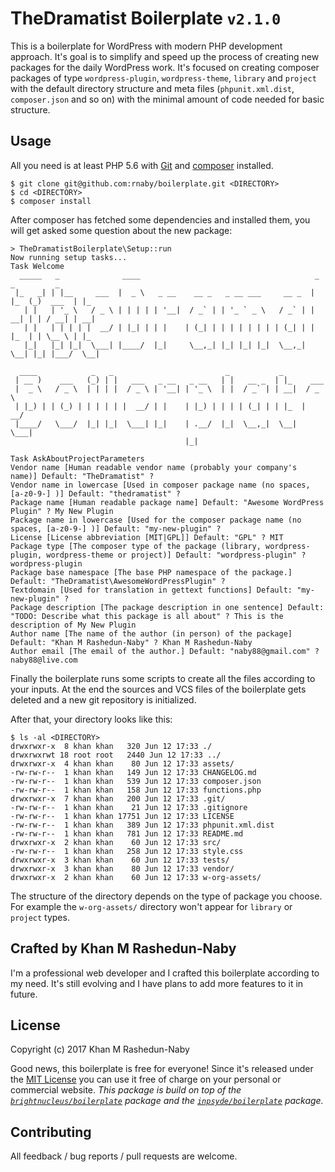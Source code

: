# TheDramatist Boilerplate `v2.1.0`

This is a boilerplate for WordPress with modern PHP development approach. It's goal is to simplify and speed up the process of creating new packages for the daily WordPress work. It's focused on creating composer packages of type `wordpress-plugin`, `wordpress-theme`, `library` and `project` with the default directory structure and meta files (`phpunit.xml.dist`, `composer.json` and so on) with the minimal amount of code needed for basic structure.

## Usage

All you need is at least PHP 5.6 with [Git](https://git-scm.com/) and [composer](https://getcomposer.org/) installed.

```
$ git clone git@github.com:rnaby/boilerplate.git <DIRECTORY>
$ cd <DIRECTORY>
$ composer install
```

After composer has fetched some dependencies and installed them, you will get asked some question about the new package:

```
> TheDramatistBoilerplate\Setup::run
Now running setup tasks...
Task Welcome
  _____   _              ____                                       _     _         _   
 |_   _| | |__     ___  |  _ \   _ __    __ _   _ __ ___     __ _  | |_  (_)  ___  | |_
   | |   | '_ \   / _ \ | | | | | '__|  / _` | | '_ ` _ \   / _` | | __| | | / __| | __|
   | |   | | | | |  __/ | |_| | | |    | (_| | | | | | | | | (_| | | |_  | | \__ \ | |_
   |_|   |_| |_|  \___| |____/  |_|     \__,_| |_| |_| |_|  \__,_|  \__| |_| |___/  \__|

  ____            _   _                         _           _          
 | __ )    ___   (_) | |   ___   _ __   _ __   | |   __ _  | |_    ___
 |  _ \   / _ \  | | | |  / _ \ | '__| | '_ \  | |  / _` | | __|  / _ \
 | |_) | | (_) | | | | | |  __/ | |    | |_) | | | | (_| | | |_  |  __/
 |____/   \___/  |_| |_|  \___| |_|    | .__/  |_|  \__,_|  \__|  \___|
                                       |_|                             

Task AskAboutProjectParameters
Vendor name [Human readable vendor name (probably your company's name)] Default: "TheDramatist" ?
Vendor name in lowercase [Used in composer package name (no spaces, [a-z0-9-] )] Default: "thedramatist" ?
Package name [Human readable package name] Default: "Awesome WordPress Plugin" ? My New Plugin
Package name in lowercase [Used for the composer package name (no spaces, [a-z0-9-] )] Default: "my-new-plugin" ?
License [License abbreviation [MIT|GPL]] Default: "GPL" ? MIT
Package type [The composer type of the package (library, wordpress-plugin, wordpress-theme or project)] Default: "wordpress-plugin" ? wordpress-plugin
Package base namespace [The base PHP namespace of the package.] Default: "TheDramatist\AwesomeWordPressPlugin" ?
Textdomain [Used for translation in gettext functions] Default: "my-new-plugin" ?
Package description [The package description in one sentence] Default: "TODO: Describe what this package is all about" ? This is the description of My New Plugin
Author name [The name of the author (in person) of the package] Default: "Khan M Rashedun-Naby" ? Khan M Rashedun-Naby
Author email [The email of the author.] Default: "naby88@gmail.com" ? naby88@live.com
```

Finally the boilerplate runs some scripts to create all the files according to your inputs. At the end the sources and VCS files of the boilerplate gets deleted and a new git repository is initialized.

After that, your directory looks like this:

```
$ ls -al <DIRECTORY>
drwxrwxr-x  8 khan khan   320 Jun 12 17:33 ./
drwxrwxrwt 18 root root   2440 Jun 12 17:33 ../
drwxrwxr-x  4 khan khan    80 Jun 12 17:33 assets/
-rw-rw-r--  1 khan khan   149 Jun 12 17:33 CHANGELOG.md
-rw-rw-r--  1 khan khan   539 Jun 12 17:33 composer.json
-rw-rw-r--  1 khan khan   158 Jun 12 17:33 functions.php
drwxrwxr-x  7 khan khan   200 Jun 12 17:33 .git/
-rw-rw-r--  1 khan khan    21 Jun 12 17:33 .gitignore
-rw-rw-r--  1 khan khan 17751 Jun 12 17:33 LICENSE
-rw-rw-r--  1 khan khan   389 Jun 12 17:33 phpunit.xml.dist
-rw-rw-r--  1 khan khan   781 Jun 12 17:33 README.md
drwxrwxr-x  2 khan khan    60 Jun 12 17:33 src/
-rw-rw-r--  1 khan khan   258 Jun 12 17:33 style.css
drwxrwxr-x  3 khan khan    60 Jun 12 17:33 tests/
drwxrwxr-x  3 khan khan    80 Jun 12 17:33 vendor/
drwxrwxr-x  2 khan khan    60 Jun 12 17:33 w-org-assets/
```

The structure of the directory depends on the type of package you choose. For example the `w-org-assets/` directory won't appear for `library` or `project` types.

## Crafted by Khan M Rashedun-Naby

I'm a professional web developer and I crafted this boilerplate according to my need. It's still evolving and I have plans to add more features to it in future.

## License

Copyright (c) 2017 Khan M Rashedun-Naby

Good news, this boilerplate is free for everyone! Since it's released under the [MIT License](LICENSE) you can use it free of charge on your personal or commercial website. *This package is build on top of the [`brightnucleus/boilerplate`](https://github.com/brightnucleus/boilerplate) package and the [`inpsyde/boilerplate`](https://github.com/inpsyde/boilerplate) package.*

## Contributing

All feedback / bug reports / pull requests are welcome.
